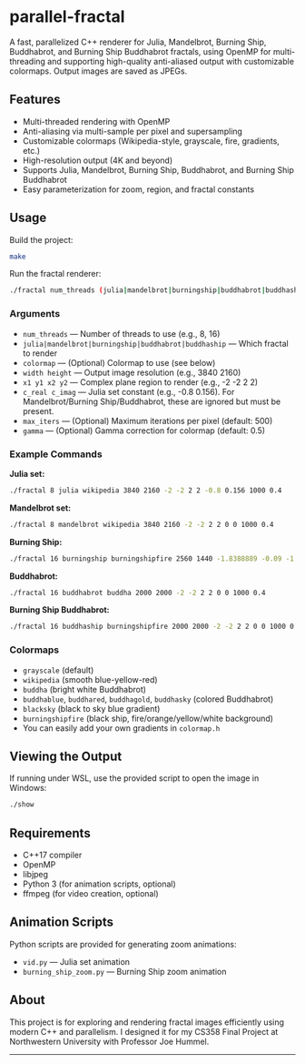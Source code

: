 # parallel-fractal

A fast, parallelized C++ renderer for Julia, Mandelbrot, Burning Ship, Buddhabrot, and Burning Ship Buddhabrot fractals, using OpenMP for multi-threading and supporting high-quality anti-aliased output with customizable colormaps. Output images are saved as JPEGs.

## Features

- Multi-threaded rendering with OpenMP
- Anti-aliasing via multi-sample per pixel and supersampling
- Customizable colormaps (Wikipedia-style, grayscale, fire, gradients, etc.)
- High-resolution output (4K and beyond)
- Supports Julia, Mandelbrot, Burning Ship, Buddhabrot, and Burning Ship Buddhabrot
- Easy parameterization for zoom, region, and fractal constants

## Usage

Build the project:

```sh
make
```

Run the fractal renderer:

```sh
./fractal num_threads (julia|mandelbrot|burningship|buddhabrot|buddhaship) [colormap] [width height x1 y1 x2 y2 c_real c_imag [max_iters gamma]]
```

### Arguments

- `num_threads` — Number of threads to use (e.g., 8, 16)
- `julia|mandelbrot|burningship|buddhabrot|buddhaship` — Which fractal to render
- `colormap` — (Optional) Colormap to use (see below)
- `width height` — Output image resolution (e.g., 3840 2160)
- `x1 y1 x2 y2` — Complex plane region to render (e.g., -2 -2 2 2)
- `c_real c_imag` — Julia set constant (e.g., -0.8 0.156). For Mandelbrot/Burning Ship/Buddhabrot, these are ignored but must be present.
- `max_iters` — (Optional) Maximum iterations per pixel (default: 500)
- `gamma` — (Optional) Gamma correction for colormap (default: 0.5)

### Example Commands

**Julia set:**
```sh
./fractal 8 julia wikipedia 3840 2160 -2 -2 2 2 -0.8 0.156 1000 0.4
```

**Mandelbrot set:**
```sh
./fractal 8 mandelbrot wikipedia 3840 2160 -2 -2 2 2 0 0 1000 0.4
```

**Burning Ship:**
```sh
./fractal 16 burningship burningshipfire 2560 1440 -1.8388889 -0.09 -1.6611111 0.01 0 0 1000 0.5
```

**Buddhabrot:**
```sh
./fractal 16 buddhabrot buddha 2000 2000 -2 -2 2 2 0 0 1000 0.4
```

**Burning Ship Buddhabrot:**
```sh
./fractal 16 buddhaship burningshipfire 2000 2000 -2 -2 2 2 0 0 1000 0.4
```

### Colormaps

- `grayscale` (default)
- `wikipedia` (smooth blue-yellow-red)
- `buddha` (bright white Buddhabrot)
- `buddhablue`, `buddhared`, `buddhagold`, `buddhasky` (colored Buddhabrot)
- `blacksky` (black to sky blue gradient)
- `burningshipfire` (black ship, fire/orange/yellow/white background)
- You can easily add your own gradients in `colormap.h`

## Viewing the Output

If running under WSL, use the provided script to open the image in Windows:

```sh
./show
```

## Requirements

- C++17 compiler
- OpenMP
- libjpeg
- Python 3 (for animation scripts, optional)
- ffmpeg (for video creation, optional)

## Animation Scripts

Python scripts are provided for generating zoom animations:

- `vid.py` — Julia set animation
- `burning_ship_zoom.py` — Burning Ship zoom animation

## About

This project is for exploring and rendering fractal images efficiently using modern C++ and parallelism. I designed it for my CS358 Final Project at Northwestern University with Professor Joe Hummel.

---
